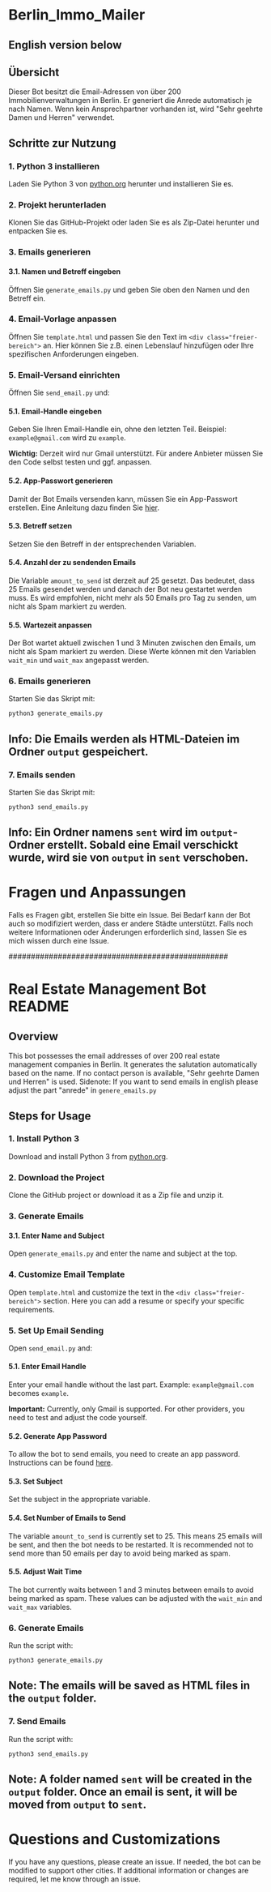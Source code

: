 # Berlin_Immo_Mailer

## **English version below**

## Übersicht

Dieser Bot besitzt die Email-Adressen von über 200 Immobilienverwaltungen in Berlin. Er generiert die Anrede automatisch je nach Namen. Wenn kein Ansprechpartner vorhanden ist, wird "Sehr geehrte Damen und Herren" verwendet.

## Schritte zur Nutzung

### 1. Python 3 installieren

Laden Sie Python 3 von [python.org](https://www.python.org/downloads/) herunter und installieren Sie es.

### 2. Projekt herunterladen

Klonen Sie das GitHub-Projekt oder laden Sie es als Zip-Datei herunter und entpacken Sie es.

### 3. Emails generieren

#### 3.1. Namen und Betreff eingeben

Öffnen Sie `generate_emails.py` und geben Sie oben den Namen und den Betreff ein.

### 4. Email-Vorlage anpassen

Öffnen Sie `template.html` und passen Sie den Text im `<div class="freier-bereich">` an. Hier können Sie z.B. einen Lebenslauf hinzufügen oder Ihre spezifischen Anforderungen eingeben.

### 5. Email-Versand einrichten

Öffnen Sie `send_email.py` und:

#### 5.1. Email-Handle eingeben

Geben Sie Ihren Email-Handle ein, ohne den letzten Teil. Beispiel: `example@gmail.com` wird zu `example`.

**Wichtig:** Derzeit wird nur Gmail unterstützt. Für andere Anbieter müssen Sie den Code selbst testen und ggf. anpassen.

#### 5.2. App-Passwort generieren

Damit der Bot Emails versenden kann, müssen Sie ein App-Passwort erstellen. Eine Anleitung dazu finden Sie [hier](https://knowledge.workspace.google.com/kb/how-to-create-app-passwords-000009237?hl=de).

#### 5.3. Betreff setzen

Setzen Sie den Betreff in der entsprechenden Variablen.

#### 5.4. Anzahl der zu sendenden Emails

Die Variable `amount_to_send` ist derzeit auf 25 gesetzt. Das bedeutet, dass 25 Emails gesendet werden und danach der Bot neu gestartet werden muss. Es wird empfohlen, nicht mehr als 50 Emails pro Tag zu senden, um nicht als Spam markiert zu werden.

#### 5.5. Wartezeit anpassen

Der Bot wartet aktuell zwischen 1 und 3 Minuten zwischen den Emails, um nicht als Spam markiert zu werden. Diese Werte können mit den Variablen `wait_min` und `wait_max` angepasst werden.

### 6. Emails generieren

Starten Sie das Skript mit:

```bash
python3 generate_emails.py
```
## Info: Die Emails werden als HTML-Dateien im Ordner `output` gespeichert.

### 7. Emails senden

Starten Sie das Skript mit:
```bash
python3 send_emails.py
```
## Info: Ein Ordner namens `sent` wird im `output`-Ordner erstellt. Sobald eine Email verschickt wurde, wird sie von `output` in `sent` verschoben.

# Fragen und Anpassungen

Falls es Fragen gibt, erstellen Sie bitte ein Issue. Bei Bedarf kann der Bot auch so modifiziert werden, dass er andere Städte unterstützt.
Falls noch weitere Informationen oder Änderungen erforderlich sind, lassen Sie es mich wissen durch eine Issue.

#################################################

# Real Estate Management Bot README

## Overview

This bot possesses the email addresses of over 200 real estate management companies in Berlin. It generates the salutation automatically based on the name. If no contact person is available, "Sehr geehrte Damen und Herren" is used. Sidenote: If you want to send emails in english please adjust the part "anrede" in `genere_emails.py`

## Steps for Usage

### 1. Install Python 3

Download and install Python 3 from [python.org](https://www.python.org/downloads/).

### 2. Download the Project

Clone the GitHub project or download it as a Zip file and unzip it.

### 3. Generate Emails

#### 3.1. Enter Name and Subject

Open `generate_emails.py` and enter the name and subject at the top.

### 4. Customize Email Template

Open `template.html` and customize the text in the `<div class="freier-bereich">` section. Here you can add a resume or specify your specific requirements.

### 5. Set Up Email Sending

Open `send_email.py` and:

#### 5.1. Enter Email Handle

Enter your email handle without the last part. Example: `example@gmail.com` becomes `example`.

**Important:** Currently, only Gmail is supported. For other providers, you need to test and adjust the code yourself.

#### 5.2. Generate App Password

To allow the bot to send emails, you need to create an app password. Instructions can be found [here](https://knowledge.workspace.google.com/kb/how-to-create-app-passwords-000009237?hl=en).

#### 5.3. Set Subject

Set the subject in the appropriate variable.

#### 5.4. Set Number of Emails to Send

The variable `amount_to_send` is currently set to 25. This means 25 emails will be sent, and then the bot needs to be restarted. It is recommended not to send more than 50 emails per day to avoid being marked as spam.

#### 5.5. Adjust Wait Time

The bot currently waits between 1 and 3 minutes between emails to avoid being marked as spam. These values can be adjusted with the `wait_min` and `wait_max` variables.

### 6. Generate Emails

Run the script with:

```bash
python3 generate_emails.py
```
## Note: The emails will be saved as HTML files in the `output` folder.

### 7. Send Emails

Run the script with:
```bash
python3 send_emails.py
```
## Note: A folder named `sent` will be created in the `output` folder. Once an email is sent, it will be moved from `output` to `sent`.


# Questions and Customizations

If you have any questions, please create an issue. If needed, the bot can be modified to support other cities.
If additional information or changes are required, let me know through an issue.
